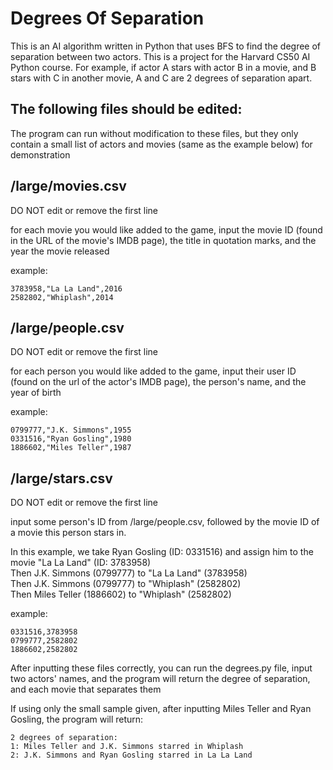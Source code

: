 # Degrees Of Separation
This is an AI algorithm written in Python that uses BFS to find the degree of separation between two actors. This is a project for the Harvard CS50 AI Python course.
For example, if actor A stars with actor B in a movie, and B stars with C in another movie, A and C are 2 degrees of separation apart.

## The following files should be edited:
The program can run without modification to these files, but they only contain a small list of actors and movies (same as the example below) for demonstration

## /large/movies.csv

DO NOT edit or remove the first line

for each movie you would like added to the game, input the movie ID (found in the URL of the movie's IMDB page), the title in quotation marks, and the year the movie released
    
example:
      
  	3783958,"La La Land",2016
    2582802,"Whiplash",2014
    
## /large/people.csv

DO NOT edit or remove the first line
 
 for each person you would like added to the game, input their user ID (found on the url of the actor's IMDB page), the person's name, and the year of birth
 
example:

	0799777,"J.K. Simmons",1955
  	0331516,"Ryan Gosling",1980
  	1886602,"Miles Teller",1987

## /large/stars.csv     
   
DO NOT edit or remove the first line

input some person's ID from /large/people.csv, followed by the movie ID of a movie this person stars in.
    
  In this example, we take Ryan Gosling (ID: 0331516) and assign him to the movie "La La Land" (ID: 3783958)  
  Then J.K. Simmons (0799777) to "La La Land" (3783958)  
  Then J.K. Simmons (0799777) to "Whiplash" (2582802)  
  Then Miles Teller (1886602) to "Whiplash" (2582802)

example:
     
	0331516,3783958
  	0799777,2582802
    1886602,2582802

After inputting these files correctly, you can run the degrees.py file, input two actors' names, and the program will return the degree of separation, and each movie that separates them

If using only the small sample given, after inputting Miles Teller and Ryan Gosling, the program will return: 
  
	2 degrees of separation:
  	1: Miles Teller and J.K. Simmons starred in Whiplash
  	2: J.K. Simmons and Ryan Gosling starred in La La Land


